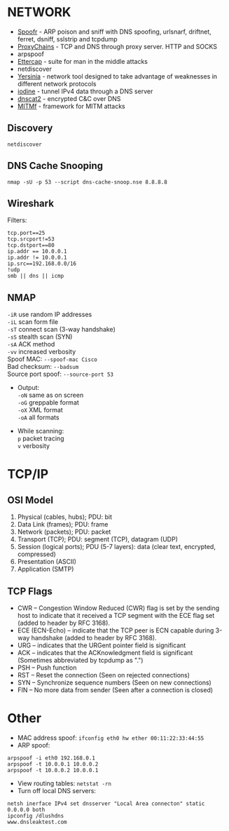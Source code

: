 # NETWORK

* [Spoofr](https://github.com/d4rkcat/Spoofr) - ARP poison and sniff with DNS spoofing, urlsnarf, driftnet, ferret, dsniff, sslstrip and tcpdump  
* [ProxyChains](http://proxychains.sourceforge.net/) - TCP and DNS through proxy server. HTTP and SOCKS
* arpspoof
* [Ettercap](http://ettercap.github.io/ettercap/) - suite for man in the middle attacks
* netdiscover
* [Yersinia](http://www.yersinia.net/) - network tool designed to take advantage of weaknesses in different network protocols
* [iodine](https://github.com/yarrick/iodine) - tunnel IPv4 data through a DNS server
* [dnscat2](https://github.com/iagox86/dnscat2) - encrypted C&C over DNS
* [MITMf](https://github.com/byt3bl33d3r/MITMf) - framework for MITM attacks

Discovery
---------
`netdiscover`  

DNS Cache Snooping
------------------

`nmap -sU -p 53 --script dns-cache-snoop.nse 8.8.8.8`

Wireshark
---------

Filters:
```
tcp.port==25
tcp.srcport!=53
tcp.dstport==80
ip.addr == 10.0.0.1
ip.addr != 10.0.0.1
ip.src==192.168.0.0/16
!udp
smb || dns || icmp
```

NMAP
----

`-iR` use random IP addresses  
`-iL` scan form file  
`-sT` connect scan (3-way handshake)  
`-sS` stealth scan (SYN)  
`-sA` ACK method  
`-vv` increased verbosity  
Spoof MAC: `--spoof-mac Cisco`  
Bad checksum: `--badsum`  
Source port spoof: `--source-port 53`  

* Output:  
`-oN` same as on screen  
`-oG` greppable format  
`-oX` XML format  
`-oA` all formats  

* While scanning:  
`p` packet tracing  
`v` verbosity  

TCP/IP
======

OSI Model
---------

1. Physical (cables, hubs); PDU: bit
2. Data Link (frames); PDU: frame
3. Network (packets); PDU: packet
4. Transport (TCP); PDU: segment (TCP), datagram (UDP)
5. Session (logical ports); PDU (5-7 layers): data (clear text, encrypted, compressed)
6. Presentation (ASCII)
7. Application (SMTP)

TCP Flags
---------

* CWR – Congestion Window Reduced (CWR) flag is set by the sending host to indicate that it received a TCP segment with the ECE flag set (added to header by RFC 3168).
* ECE (ECN-Echo) – indicate that the TCP peer is ECN capable during 3-way handshake (added to header by RFC 3168).
* URG – indicates that the URGent pointer field is significant
* ACK – indicates that the ACKnowledgment field is significant (Sometimes abbreviated by tcpdump as ".")
* PSH – Push function
* RST – Reset the connection (Seen on rejected connections)
* SYN – Synchronize sequence numbers (Seen on new connections)
* FIN – No more data from sender (Seen after a connection is closed)

Other
=====

* MAC address spoof: `ifconfig eth0 hw ether 00:11:22:33:44:55`  
* ARP spoof:
```
arpspoof -i eth0 192.168.0.1
arpspoof -t 10.0.0.1 10.0.0.2
arpspoof -t 10.0.0.2 10.0.0.1
```  
* View routing tables: `netstat -rn`  
* Turn off local DNS servers:
```
netsh inerface IPv4 set dnsserver "Local Area connecton" static 0.0.0.0 both
ipconfig /dlushdns
www.dnsleaktest.com
```

